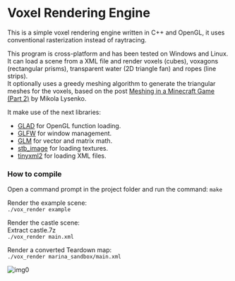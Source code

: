 # Voxel Rendering Engine

This is a simple voxel rendering engine written in C++ and OpenGL, it uses conventional rasterization instead of raytracing.

This program is cross-platform and has been tested on Windows and Linux. It can load a scene from a XML file and render voxels (cubes), voxagons (rectangular prisms), transparent water (2D triangle fan) and ropes (line strips).  
It optionally uses a greedy meshing algorithm to generate the triangular meshes for the voxels, based on the post [Meshing in a Minecraft Game (Part 2)](https://0fps.net/2012/07/07/meshing-minecraft-part-2/) by Mikola Lysenko.

It make use of the next libraries:

-   [GLAD](https://glad.dav1d.de/) for OpenGL function loading.
-   [GLFW](https://www.glfw.org/) for window management.
-   [GLM](https://glm.g-truc.net/0.9.9/index.html) for vector and matrix math.
-   [stb_image](https://github.com/nothings/stb/blob/master/stb_image.h) for loading textures.
-   [tinyxml2](https://github.com/leethomason/tinyxml2) for loading XML files.

### How to compile

Open a command prompt in the project folder and run the command: `make`  
  
Render the example scene:   
`./vox_render example`  
  
Render the castle scene:  
Extract castle.7z  
`./vox_render main.xml`  

Render a converted Teardown map:  
`./vox_render marina_sandbox/main.xml`  

![img0](https://github.com/TTFH/Voxel-Render/blob/0975fe6f830e005a112d559c4a423612f18e579f/img0.png)
